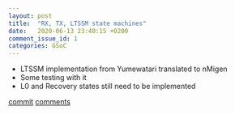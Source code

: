 ```yaml
---
layout: post
title:  "RX, TX, LTSSM state machines"
date:   2020-06-13 23:40:15 +0200
comment_issue_id: 1
categories: GSoC
---
```

- LTSSM implementation from Yumewatari translated to nMigen
- Some testing with it
- L0 and Recovery states still need to be implemented

[commit](https://github.com/ECP5-PCIe/ECP5-PCIe/commit/ffead54af6a66b385297efe531e15e9a67677a20)
[comments][comments]

[git]: https://github.com/ECP5-PCIe/ECP5-PCIe
[Comments]: https://github.com/ECP5-PCIe/ECP5-PCIe.github.io/issues/11